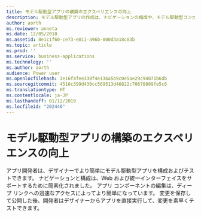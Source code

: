 ```yaml
---
title: モデル駆動型アプリの構築のエクスペリエンスの向上
description: モデル駆動型アプリの作成は、ナビゲーションの構成や、モデル駆動型コンポーネントの選択と編集においてより簡単に行えます
author: aorth
ms.reviewer: anneta
ms.date: 12/05/2018
ms.assetid: 8e1c1f60-ce73-e811-a96b-000d3a18c83b
ms.topic: article
ms.prod: ''
ms.service: business-applications
ms.technology: ''
ms.author: aorth
audience: Power user
ms.openlocfilehash: 3e16f4fee330f4e136a5b9c0e5ae29c94071b6db
ms.sourcegitcommit: 4516c399d430cc569513d46822c70670809fe5c6
ms.translationtype: HT
ms.contentlocale: ja-JP
ms.lasthandoff: 01/12/2019
ms.locfileid: "202446"
---
```

# <a name="improved-experience-for-building-model-driven-apps"></a>モデル駆動型アプリの構築のエクスペリエンスの向上




アプリ開発者は、デザイナーでより簡単にモデル駆動型アプリを構成およびテストできます。 ナビゲーションと構成は、Web および統一インターフェイスをサポートするために簡素化されました。 アプリ コンポーネントの編集は、ディープ リンクへの迅速なアクセスによってより簡単になっています。 変更を保存して公開した後、開発者はデザイナーからアプリを直接実行して、変更を素早くテストできます。
